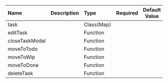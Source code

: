 | Name | Description | Type | Required | Default Value |
| :--- | :----- | :--- | :---: | :---: |
| task |  | Class(Map) |  |  |
| editTask |  | Function |  |  |
| closeTaskModal |  | Function |  |  |
| moveToTodo |  | Function |  |  |
| moveToWip |  | Function |  |  |
| moveToDone |  | Function |  |  |
| deleteTask |  | Function |  |  |